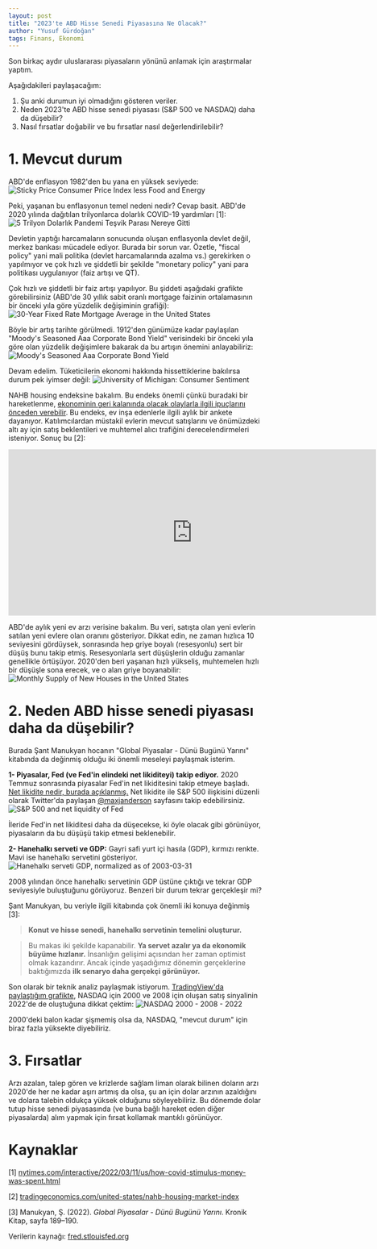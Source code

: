 ```yaml
---
layout: post
title: "2023'te ABD Hisse Senedi Piyasasına Ne Olacak?"
author: "Yusuf Gürdoğan"
tags: Finans, Ekonomi
---
```


Son birkaç aydır uluslararası piyasaların yönünü anlamak için araştırmalar yaptım.

Aşağıdakileri paylaşacağım:
1. Şu anki durumun iyi olmadığını gösteren veriler.
2. Neden 2023'te ABD hisse senedi piyasası (S&P 500 ve NASDAQ) daha da düşebilir?
3. Nasıl fırsatlar doğabilir ve bu fırsatlar nasıl değerlendirilebilir?

# 1. Mevcut durum
ABD'de enflasyon 1982'den bu yana en yüksek seviyede:
![Sticky Price Consumer Price Index less Food and Energy](https://fred.stlouisfed.org/graph/fredgraph.png?g=UQzR)

Peki, yaşanan bu enflasyonun temel nedeni nedir? Cevap basit. ABD'de 2020 yılında dağıtılan trilyonlarca dolarlık COVID-19 yardımları [1]:
![5 Trilyon Dolarlık Pandemi Teşvik Parası Nereye Gitti](https://i.imgur.com/0Bk6EMa.png)

Devletin yaptığı harcamaların sonucunda oluşan enflasyonla devlet değil, merkez bankası mücadele ediyor. Burada bir sorun var. Özetle, "fiscal policy" yani mali politika (devlet harcamalarında azalma vs.) gerekirken o yapılmıyor ve çok hızlı ve şiddetli bir şekilde "monetary policy" yani para politikası uygulanıyor (faiz artışı ve QT).

Çok hızlı ve şiddetli bir faiz artışı yapılıyor. Bu şiddeti aşağıdaki grafikte görebilirsiniz (ABD'de 30 yıllık sabit oranlı mortgage faizinin ortalamasının bir önceki yıla göre yüzdelik değişiminin grafiği):
![30-Year Fixed Rate Mortgage Average in the United States](https://fred.stlouisfed.org/graph/fredgraph.png?g=Vjps)

Böyle bir artış tarihte görülmedi. 1912'den günümüze kadar paylaşılan "Moody's Seasoned Aaa Corporate Bond Yield" verisindeki bir önceki yıla göre olan yüzdelik değişimlere bakarak da bu artışın önemini anlayabiliriz:
![Moody's Seasoned Aaa Corporate Bond Yield](https://fred.stlouisfed.org/graph/fredgraph.png?g=Vjrw)	

Devam edelim. Tüketicilerin ekonomi hakkında hissettiklerine bakılırsa durum pek iyimser değil:
![University of Michigan: Consumer Sentiment](https://fred.stlouisfed.org/graph/fredgraph.png?g=Vhgo)

NAHB housing endeksine bakalım. Bu endeks önemli çünkü buradaki bir hareketlenme, [ekonominin geri kalanında olacak olaylarla ilgili ipuçlarını önceden verebilir](https://twitter.com/MichaelKantro/status/1510671155027451909). Bu endeks, ev inşa edenlerle ilgili aylık bir ankete dayanıyor. Katılımcılardan müstakil evlerin mevcut satışlarını ve önümüzdeki altı ay için satış beklentileri ve muhtemel alıcı trafiğini derecelendirmeleri isteniyor. Sonuç bu [2]:
<iframe src='https://d3fy651gv2fhd3.cloudfront.net/embed/?s=unitedstanahhoumarin&v=202210181419V20220312&d1=19981120' height='330' width='730'  frameborder='0' scrolling='no'></iframe><br />

ABD'de aylık yeni ev arzı verisine bakalım. Bu veri, satışta olan yeni evlerin satılan yeni evlere olan oranını gösteriyor. Dikkat edin, ne zaman hızlıca 10 seviyesini gördüysek, sonrasında hep griye boyalı (resesyonlu) sert bir düşüş bunu takip etmiş. Resesyonlarla sert düşüşlerin olduğu zamanlar genellikle örtüşüyor. 2020'den beri yaşanan hızlı yükseliş, muhtemelen hızlı bir düşüşle sona erecek, ve o alan griye boyanabilir:
![Monthly Supply of New Houses in the United States](https://fred.stlouisfed.org/graph/fredgraph.png?g=Vhj4)

# 2. Neden ABD hisse senedi piyasası daha da düşebilir?
Burada Şant Manukyan hocanın "Global Piyasalar - Dünü Bugünü Yarını" kitabında da değinmiş olduğu iki önemli meseleyi paylaşmak isterim.

**1- Piyasalar, Fed (ve Fed'in elindeki net likiditeyi) takip ediyor.**
2020 Temmuz sonrasında piyasalar Fed'in net likiditesini takip etmeye başladı. [Net likidite nedir, burada açıklanmış.](https://twitter.com/maxjanderson/status/1546472693234470912) Net likidite ile S&P 500 ilişkisini düzenli olarak Twitter'da paylaşan [@maxjanderson](https://twitter.com/maxjanderson) sayfasını takip edebilirsiniz.
![S&P 500 and net liquidity of Fed](https://i.imgur.com/6a2nAGv.png)

İleride Fed'in net likiditesi daha da düşecekse, ki öyle olacak gibi görünüyor, piyasaların da bu düşüşü takip etmesi beklenebilir.

**2- Hanehalkı serveti ve GDP:**
Gayri safi yurt içi hasıla (GDP), kırmızı renkte. Mavi ise hanehalkı servetini gösteriyor.
![Hanehalkı serveti GDP, normalized as of 2003-03-31](https://fred.stlouisfed.org/graph/fredgraph.png?g=Vj98)

2008 yılından önce hanehalkı servetinin GDP üstüne çıktığı ve tekrar GDP seviyesiyle buluştuğunu görüyoruz. Benzeri bir durum tekrar gerçekleşir mi?

Şant Manukyan, bu veriyle ilgili kitabında çok önemli iki konuya değinmiş [3]:
> **Konut ve hisse senedi, hanehalkı servetinin temelini oluşturur.**

> Bu makas iki şekilde kapanabilir. **Ya servet azalır ya da ekonomik büyüme hızlanır.** İnsanlığın gelişimi açısından her zaman optimist olmak kazandırır. Ancak içinde yaşadığımız dönemin gerçeklerine baktığımızda **ilk senaryo daha gerçekçi görünüyor.**

Son olarak bir teknik analiz paylaşmak istiyorum. [TradingView'da paylaştığım grafikte](https://www.tradingview.com/chart/NDX/vlQQQQqx-2000-2008-and-2022-An-incoming-collapse/), NASDAQ için 2000 ve 2008 için oluşan satış sinyalinin 2022'de de oluştuğuna dikkat çektim:
![NASDAQ 2000 - 2008 - 2022](https://i.imgur.com/n4D4vx4.png)

2000'deki balon kadar şişmemiş olsa da, NASDAQ, "mevcut durum" için biraz fazla yüksekte diyebiliriz.

# 3. Fırsatlar
Arzı azalan, talep gören ve krizlerde sağlam liman olarak bilinen doların arzı 2020'de her ne kadar aşırı artmış da olsa, şu an için dolar arzının azaldığını ve dolara talebin oldukça yüksek olduğunu söyleyebiliriz. Bu dönemde dolar tutup hisse senedi piyasasında (ve buna bağlı hareket eden diğer piyasalarda) alım yapmak için fırsat kollamak mantıklı görünüyor.

# Kaynaklar
[1] [nytimes.com/interactive/2022/03/11/us/how-covid-stimulus-money-was-spent.html](https://www.nytimes.com/interactive/2022/03/11/us/how-covid-stimulus-money-was-spent.html)

[2] [tradingeconomics.com/united-states/nahb-housing-market-index](https://tradingeconomics.com/united-states/nahb-housing-market-index)

[3] Manukyan, Ş. (2022).  _Global Piyasalar - Dünü Bugünü Yarını_. Kronik Kitap, sayfa 189–190.

Verilerin kaynağı: [fred.stlouisfed.org](https://fred.stlouisfed.org/)